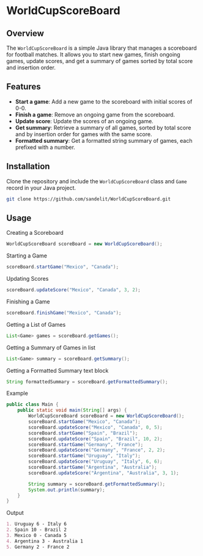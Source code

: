# WorldCupScoreBoard

## Overview

The `WorldCupScoreBoard` is a simple Java library that manages a scoreboard for football matches. It allows you to start new games, finish ongoing games, update scores, and get a summary of games sorted by total score and insertion order.

## Features

- **Start a game**: Add a new game to the scoreboard with initial scores of 0-0.
- **Finish a game**: Remove an ongoing game from the scoreboard.
- **Update score**: Update the scores of an ongoing game.
- **Get summary**: Retrieve a summary of all games, sorted by total score and by insertion order for games with the same score.
- **Formatted summary**: Get a formatted string summary of games, each prefixed with a number.

## Installation

Clone the repository and include the `WorldCupScoreBoard` class and `Game` record in your Java project.

```sh
git clone https://github.com/sandelit/WorldCupScoreBoard.git
```

## Usage
Creating a Scoreboard

```java
WorldCupScoreBoard scoreBoard = new WorldCupScoreBoard();
```

Starting a Game

```java
scoreBoard.startGame("Mexico", "Canada");
```

Updating Scores

```java
scoreBoard.updateScore("Mexico", "Canada", 3, 2);
```

Finishing a Game

```java
scoreBoard.finishGame("Mexico", "Canada");
```

Getting a List of Games

```java
List<Game> games = scoreBoard.getGames();
```

Getting a Summary of Games in list
```java
List<Game> summary = scoreBoard.getSummary();
```

Getting a Formatted Summary text block

```java
String formattedSummary = scoreBoard.getFormattedSummary();
```

Example

```java
public class Main {
    public static void main(String[] args) {
        WorldCupScoreBoard scoreBoard = new WorldCupScoreBoard();
        scoreBoard.startGame("Mexico", "Canada");
        scoreBoard.updateScore("Mexico", "Canada", 0, 5);
        scoreBoard.startGame("Spain", "Brazil");
        scoreBoard.updateScore("Spain", "Brazil", 10, 2);
        scoreBoard.startGame("Germany", "France");
        scoreBoard.updateScore("Germany", "France", 2, 2);
        scoreBoard.startGame("Uruguay", "Italy");
        scoreBoard.updateScore("Uruguay", "Italy", 6, 6);
        scoreBoard.startGame("Argentina", "Australia");
        scoreBoard.updateScore("Argentina", "Australia", 3, 1);

        String summary = scoreBoard.getFormattedSummary();
        System.out.println(summary);
    }
}
```

Output


```markdown
1. Uruguay 6 - Italy 6
2. Spain 10 - Brazil 2
3. Mexico 0 - Canada 5
4. Argentina 3 - Australia 1
5. Germany 2 - France 2
```